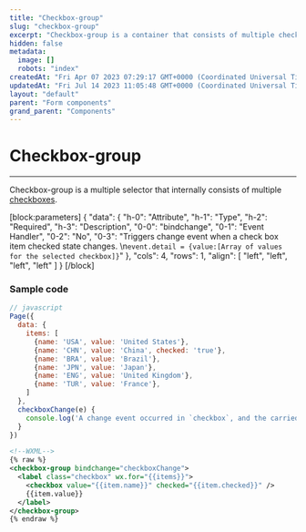 ```yaml
---
title: "Checkbox-group"
slug: "checkbox-group"
excerpt: "Checkbox-group is a container that consists of multiple checkbox components."
hidden: false
metadata: 
  image: []
  robots: "index"
createdAt: "Fri Apr 07 2023 07:29:17 GMT+0000 (Coordinated Universal Time)"
updatedAt: "Fri Jul 14 2023 11:05:48 GMT+0000 (Coordinated Universal Time)"
layout: "default"
parent: "Form components"
grand_parent: "Components"
---
```

# Checkbox-group 
*** 
Checkbox-group is a multiple selector that internally consists of multiple [checkboxes](doc:checkbox).

[block:parameters]
{
  "data": {
    "h-0": "Attribute",
    "h-1": "Type",
    "h-2": "Required",
    "h-3": "Description",
    "0-0": "bindchange",
    "0-1": "Event Handler",
    "0-2": "No",
    "0-3": "Triggers change event when a check box item checked state changes.  \n`event.detail = {value:[Array of values for the selected checkbox]}`"
  },
  "cols": 4,
  "rows": 1,
  "align": [
    "left",
    "left",
    "left",
    "left"
  ]
}
[/block]


### Sample code

```javascript
// javascript
Page({
  data: {
    items: [
      {name: 'USA', value: 'United States'},
      {name: 'CHN', value: 'China', checked: 'true'},
      {name: 'BRA', value: 'Brazil'},
      {name: 'JPN', value: 'Japan'},
      {name: 'ENG', value: 'United Kingdom'},
      {name: 'TUR', value: 'France'},
    ]
  },
  checkboxChange(e) {
  	console.log('A change event occurred in `checkbox`, and the carried value is ', e.detail.value)
  }
})
```
```xml
<!--WXML-->
{% raw %}
<checkbox-group bindchange="checkboxChange">
  <label class="checkbox" wx.for="{{items}}">
  	<checkbox value="{{item.name}}" checked="{{item.checked}}" />
  	{{item.value}}
  </label>
</checkbox-group>
{% endraw %}
```
